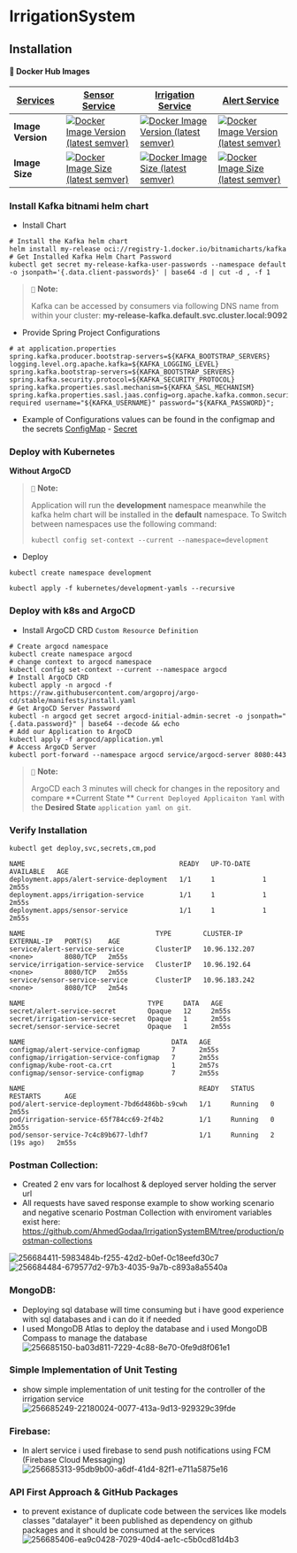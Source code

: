 # IrrigationSystem

## Installation

#### 🐋 Docker Hub Images

| [Services](https://hub.docker.com/u/ahmedgodaa) | [Sensor Service](https://hub.docker.com/r/ahmedgodaa/sensor-service)                                                                                                                     | [Irrigation Service](https://hub.docker.com/r/ahmedgodaa/irrigation-service)                                                                                                             | [Alert Service](https://hub.docker.com/r/ahmedgodaa/alert-service)                                                                                                                       |
|-------------------------------------------------|------------------------------------------------------------------------------------------------------------------------------------------------------------------------------------------|------------------------------------------------------------------------------------------------------------------------------------------------------------------------------------------|------------------------------------------------------------------------------------------------------------------------------------------------------------------------------------------|
| **Image Version**                               | [![Docker Image Version (latest semver)](https://img.shields.io/docker/v/ahmedgodaa/alert-service?sort=semver)](https://hub.docker.com/repository/docker/ahmedgodaa/alert-service)       | [![Docker Image Version (latest semver)](https://img.shields.io/docker/v/ahmedgodaa/alert-service?sort=semver)](https://hub.docker.com/repository/docker/ahmedgodaa/alert-service)       | [![Docker Image Version (latest semver)](https://img.shields.io/docker/v/ahmedgodaa/alert-service?sort=semver)](https://hub.docker.com/repository/docker/ahmedgodaa/alert-service)       |
| **Image Size**                                  | [![Docker Image Size (latest semver)](https://img.shields.io/docker/image-size/ahmedgodaa/alert-service?sort=semver)](https://hub.docker.com/repository/docker/ahmedgodaa/alert-service) | [![Docker Image Size (latest semver)](https://img.shields.io/docker/image-size/ahmedgodaa/alert-service?sort=semver)](https://hub.docker.com/repository/docker/ahmedgodaa/alert-service) | [![Docker Image Size (latest semver)](https://img.shields.io/docker/image-size/ahmedgodaa/alert-service?sort=semver)](https://hub.docker.com/repository/docker/ahmedgodaa/alert-service) | 

### Install Kafka bitnami helm chart

- Install Chart

```shell
# Install the Kafka helm chart
helm install my-release oci://registry-1.docker.io/bitnamicharts/kafka
# Get Installed Kafka Helm Chart Password
kubectl get secret my-release-kafka-user-passwords --namespace default -o jsonpath='{.data.client-passwords}' | base64 -d | cut -d , -f 1
``` 

> `📝` **Note:**
>
> Kafka can be accessed by consumers via following DNS name from within your cluster:
> **my-release-kafka.default.svc.cluster.local:9092**

- Provide Spring Project Configurations

```text
# at application.properties
spring.kafka.producer.bootstrap-servers=${KAFKA_BOOTSTRAP_SERVERS}
logging.level.org.apache.kafka=${KAFKA_LOGGING_LEVEL}
spring.kafka.bootstrap-servers=${KAFKA_BOOTSTRAP_SERVERS}
spring.kafka.security.protocol=${KAFKA_SECURITY_PROTOCOL}
spring.kafka.properties.sasl.mechanism=${KAFKA_SASL_MECHANISM}
spring.kafka.properties.sasl.jaas.config=org.apache.kafka.common.security.scram.ScramLoginModule required username="${KAFKA_USERNAME}" password="${KAFKA_PASSWORD}";
```

- Example of Configurations values can be found in the configmap and the
  secrets [ConfigMap](kubernetes/development/sensor-service/sensor-service-configmap.yml) - [Secret](kubernetes/development/sensor-service/sensor-service-secret.yml)

### Deploy with Kubernetes

**Without ArgoCD**
> `📝` **Note:**
>
> Application will run the **development** namespace meanwhile the kafka helm chart will be installed in the **default**
> namespace.
> To Switch between namespaces use the following command:
> ```shell
> kubectl config set-context --current --namespace=development
> ```

- Deploy

```shell
kubectl create namespace development

kubectl apply -f kubernetes/development-yamls --recursive
```

### Deploy with k8s and ArgoCD

- Install ArgoCD CRD `Custom Resource Definition`

```shell
# Create argocd namespace
kubectl create namespace argocd
# change context to argocd namespace
kubectl config set-context --current --namespace argocd
# Install ArgoCD CRD
kubectl apply -n argocd -f https://raw.githubusercontent.com/argoproj/argo-cd/stable/manifests/install.yaml
# Get ArgoCD Server Password
kubectl -n argocd get secret argocd-initial-admin-secret -o jsonpath="{.data.password}" | base64 --decode && echo
# Add our Application to ArgoCD
kubectl apply -f argocd/application.yml
# Access ArgoCD Server
kubectl port-forward --namespace argocd service/argocd-server 8080:443
```

> `📝` **Note:**
>
> ArgoCD each 3 minutes will check for changes in the repository and compare **Current State
** `Current Deployed Applicaiton Yaml` with the **Desired State** `application yaml on git`.

### Verify Installation

```shell
kubectl get deploy,svc,secrets,cm,pod
```

```text
NAME                                       READY   UP-TO-DATE   AVAILABLE   AGE
deployment.apps/alert-service-deployment   1/1     1            1           2m55s
deployment.apps/irrigation-service         1/1     1            1           2m55s
deployment.apps/sensor-service             1/1     1            1           2m55s

NAME                                 TYPE        CLUSTER-IP      EXTERNAL-IP   PORT(S)    AGE
service/alert-service-service        ClusterIP   10.96.132.207   <none>        8080/TCP   2m55s
service/irrigation-service-service   ClusterIP   10.96.192.64    <none>        8080/TCP   2m55s
service/sensor-service-service       ClusterIP   10.96.183.242   <none>        8080/TCP   2m54s

NAME                               TYPE     DATA   AGE
secret/alert-service-secret        Opaque   12     2m55s
secret/irrigation-service-secret   Opaque   1      2m55s
secret/sensor-service-secret       Opaque   1      2m55s

NAME                                     DATA   AGE
configmap/alert-service-configmap        7      2m55s
configmap/irrigation-service-configmap   7      2m55s
configmap/kube-root-ca.crt               1      2m57s
configmap/sensor-service-configmap       7      2m55s

NAME                                            READY   STATUS    RESTARTS      AGE
pod/alert-service-deployment-7bd6d486bb-s9cwh   1/1     Running   0             2m55s
pod/irrigation-service-65f784cc69-2f4b2         1/1     Running   0             2m55s
pod/sensor-service-7c4c89b677-ldhf7             1/1     Running   2 (19s ago)   2m55s
```

### Postman Collection:

- Created 2 env vars for localhost & deployed server holding the server url
- All requests have saved response example to show working scenario and negative scenario
  Postman Collection with enviroment variables exist
  here: https://github.com/AhmedGodaa/IrrigationSystemBM/tree/production/postman-collections

![256684411-5983484b-f255-42d2-b0ef-0c18eefd30c7](https://github.com/AhmedGodaa/IrrigationSystemBM/assets/73083104/dbabbc72-3f4d-49a8-8533-d1b0e9a8c25b)
![256684484-679577d2-97b3-4035-9a7b-c893a8a5540a](https://github.com/AhmedGodaa/IrrigationSystemBM/assets/73083104/f71c197b-28ce-49ea-8126-8766f95ec9c1)

### MongoDB:

- Deploying sql database will time consuming but i have good experience with sql databases and i can do it if needed
- I used MongoDB Atlas to deploy the database and i used MongoDB Compass to manage the database
  ![256685150-ba03d811-7229-4c88-8e70-0fe9d8f061e1](https://github.com/AhmedGodaa/IrrigationSystemBM/assets/73083104/e45d59b6-ba67-4c56-901b-a260f289c832)

### Simple Implementation of Unit Testing

- show simple implementation of unit testing for the controller of the irrigation service
  ![256685249-22180024-0077-413a-9d13-929329c39fde](https://github.com/AhmedGodaa/IrrigationSystemBM/assets/73083104/6e344bf6-9ad2-4b0a-97ca-0d534b3d90ea)

### Firebase:

- In alert service i used firebase to send push notifications using FCM (Firebase Cloud Messaging)
  ![256685313-95db9b00-a6df-41d4-82f1-e711a5875e16](https://github.com/AhmedGodaa/IrrigationSystemBM/assets/73083104/dc954f9d-3826-4d54-8094-e577af4f7b3e)

### API First Approach & GitHub Packages

- to prevent existance of duplicate code between the services like models classes "datalayer" it been published as
  dependency on github packages and it should be consumed at the services
  ![256685406-ea9c0428-7029-40d4-ae1c-c5b0cd81d4b3](https://github.com/AhmedGodaa/IrrigationSystemBM/assets/73083104/41fbcca2-5227-43eb-b72d-c714ec442a33)




